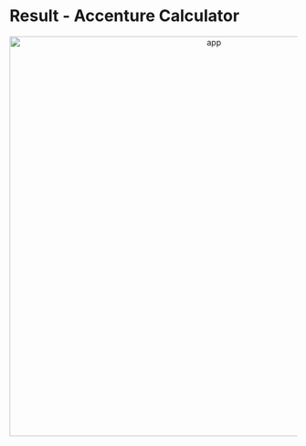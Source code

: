 # Result - Accenture Calculator


<div align="center">
  <img src="./public/app.gif" margin="10px" width="700" alt="app"/>
</div>

